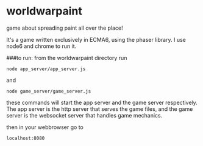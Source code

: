 # worldwarpaint
game about spreading paint all over the place!

It's a game written exclusively in ECMA6, using the phaser library. I use node6 and chrome to run it.

###to run:
from the worldwarpaint directory run
    
    node app_server/app_server.js
and
    
    node game_server/game_server.js

these commands will start the app server and the game server respectively. The app server is the http server that serves the game files, and the game server is the websocket server that handles game mechanics.

then in your webbrowser go to

    localhost:8080

